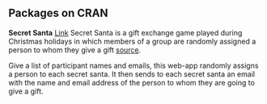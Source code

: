 ## Packages on CRAN

**Secret Santa**
[Link](https://rs-datainsights.shinyapps.io/secret_santa/) Secret Santa
is a gift exchange game played during Christmas holidays in which
members of a group are randomly assigned a person to whom they give a
gift [source](https://en.wikipedia.org/wiki/Secret_Santa).

Give a list of participant names and emails, this web-app randomly
assigns a person to each secret santa. It then sends to each secret
santa an email with the name and email address of the person to whom
they are going to give a gift.
